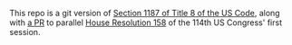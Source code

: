 This repo is a git version of [Section 1187 of Title 8 of the US Code](http://uscode.house.gov/view.xhtml?req=(title:8%20section:1187%20edition:prelim)), along with [a PR](https://github.com/magni-/pull/2) to parallel [House Resolution 158](https://www.congress.gov/bill/114th-congress/house-bill/158/text) of the 114th US Congress' first session.
